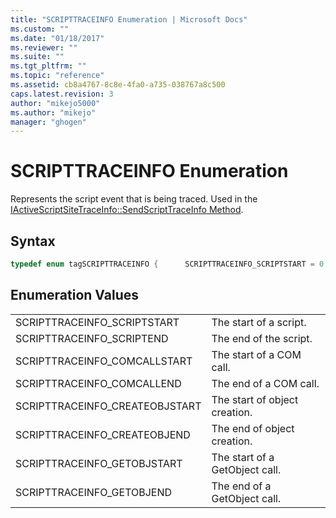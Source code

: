 ```yaml
---
title: "SCRIPTTRACEINFO Enumeration | Microsoft Docs"
ms.custom: ""
ms.date: "01/18/2017"
ms.reviewer: ""
ms.suite: ""
ms.tgt_pltfrm: ""
ms.topic: "reference"
ms.assetid: cb8a4767-8c8e-4fa0-a735-038767a8c500
caps.latest.revision: 3
author: "mikejo5000"
ms.author: "mikejo"
manager: "ghogen"
---
```

# SCRIPTTRACEINFO Enumeration
Represents the script event that is being traced. Used in the [IActiveScriptSiteTraceInfo::SendScriptTraceInfo Method](../../winscript/reference/iactivescriptsitetraceinfo-sendscripttraceinfo-method.md).  
  
## Syntax  
  
```cpp
typedef enum tagSCRIPTTRACEINFO {      SCRIPTTRACEINFO_SCRIPTSTART = 0,      SCRIPTTRACEINFO_SCRIPTEND   = 1,      SCRIPTTRACEINFO_COMCALLSTART    = 2,      SCRIPTTRACEINFO_COMCALLEND  = 3,      SCRIPTTRACEINFO_CREATEOBJSTART  = 4,      SCRIPTTRACEINFO_CREATEOBJEND    = 5,      SCRIPTTRACEINFO_GETOBJSTART = 6,      SCRIPTTRACEINFO_GETOBJEND   = 7,  } SCRIPTTRACEINFO ;  
```  
  
## Enumeration Values  
  
|||  
|-|-|  
|SCRIPTTRACEINFO_SCRIPTSTART|The start of a script.|  
|SCRIPTTRACEINFO_SCRIPTEND|The end of the script.|  
|SCRIPTTRACEINFO_COMCALLSTART|The start of a COM call.|  
|SCRIPTTRACEINFO_COMCALLEND|The end of a COM call.|  
|SCRIPTTRACEINFO_CREATEOBJSTART|The start of object creation.|  
|SCRIPTTRACEINFO_CREATEOBJEND|The end of object creation.|  
|SCRIPTTRACEINFO_GETOBJSTART|The start of a GetObject call.|  
|SCRIPTTRACEINFO_GETOBJEND|The end of a GetObject call.|